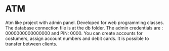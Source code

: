 # ATM
Atm like project with admin panel. Developed for web programming classes. The database connection file is at the db folder. The admin credentials are : 0000000000000000  and PIN: 0000. You can create accounts for costumers, assign account numbers and debit cards. It is possible to transfer between clients. 
